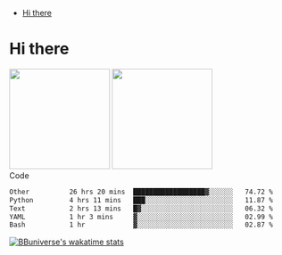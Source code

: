 <!--ts-->
* [Hi there](#hi-there)

<!-- Created by https://github.com/ekalinin/github-markdown-toc -->
<!-- Added by: runner, at: Wed Sep 27 04:19:34 UTC 2023 -->

<!--te-->


# Hi there

<!--
**BBuniverse/BBuniverse** is a ✨ _special_ ✨ repository because its `README.md` (this file) appears on your GitHub profile.

Here are some ideas to get you started:

- 🔭 I’m currently working on ...
- 🌱 I’m currently learning ...
- 👯 I’m looking to collaborate on ...
- 🤔 I’m looking for help with ...
- 💬 Ask me about ...
- 📫 How to reach me: ...
- 😄 Pronouns: ...
- ⚡ Fun fact: ...
-->


<div display="flex">
  <img src="https://github-readme-stats.vercel.app/api?username=BBuniverse&show_icons=true&count_private=true&theme=radical&hide_border=true" height="180"/>
  <img src="https://github-readme-stats.vercel.app/api/top-langs/?username=BBuniverse&layout=compact&theme=radical&hide_border=true" height="180"/>
</div
     

## Code
<!--START_SECTION:waka-->

```txt
Other          26 hrs 20 mins  ██████████████████▓░░░░░░   74.72 %
Python         4 hrs 11 mins   ███░░░░░░░░░░░░░░░░░░░░░░   11.87 %
Text           2 hrs 13 mins   █▓░░░░░░░░░░░░░░░░░░░░░░░   06.32 %
YAML           1 hr 3 mins     ▓░░░░░░░░░░░░░░░░░░░░░░░░   02.99 %
Bash           1 hr            ▓░░░░░░░░░░░░░░░░░░░░░░░░   02.87 %
```

<!--END_SECTION:waka-->
     
[![BBuniverse's wakatime stats](https://github-readme-stats.vercel.app/api/wakatime?username=BBuniverse)](https://github.com/anuraghazra/github-readme-stats)
